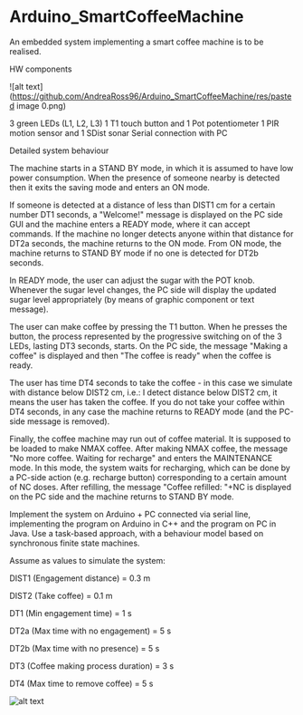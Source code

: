 # Arduino_SmartCoffeeMachine

An embedded system implementing a smart coffee machine is to be realised. 





HW components

![alt text](https://github.com/AndreaRoss96/Arduino_SmartCoffeeMachine/res/pasted image 0.png)


3 green LEDs (L1, L2, L3)
1 T1 touch button and 1 Pot potentiometer
1 PIR motion sensor and 1 SDist sonar
Serial connection with PC

Detailed system behaviour


The machine starts in a STAND BY mode, in which it is assumed to have low power consumption.  When the presence of someone nearby is detected then it exits the saving mode and enters an ON mode.


If someone is detected at a distance of less than DIST1 cm for a certain number DT1 seconds, a "Welcome!" message is displayed on the PC side GUI and the machine enters a READY mode, where it can accept commands.  If the machine no longer detects anyone within that distance for DT2a seconds, the machine returns to the ON mode. From ON mode, the machine returns to STAND BY mode if no one is detected for DT2b seconds.


In READY mode, the user can adjust the sugar with the POT knob. Whenever the sugar level changes, the PC side will display the updated sugar level appropriately (by means of graphic component or text message).


The user can make coffee by pressing the T1 button. When he presses the button, the process represented by the progressive switching on of the 3 LEDs, lasting DT3 seconds, starts. On the PC side, the message "Making a coffee" is displayed and then "The coffee is ready" when the coffee is ready.


The user has time DT4 seconds to take the coffee - in this case we simulate with distance below DIST2 cm, i.e.: I detect distance below DIST2 cm, it means the user has taken the coffee. If you do not take your coffee within DT4 seconds, in any case the machine returns to READY mode (and the PC-side message is removed).


Finally, the coffee machine may run out of coffee material. It is supposed to be loaded to make NMAX coffee. After making NMAX coffee, the message "No more coffee. Waiting for recharge" and enters the MAINTENANCE mode.  In this mode, the system waits for recharging, which can be done by a PC-side action (e.g. recharge button) corresponding to a certain amount of NC doses. After refilling, the message "Coffee refilled: "+NC is displayed on the PC side and the machine returns to STAND BY mode.




Implement the system on Arduino + PC connected via serial line, implementing the program on Arduino in C++ and the program on PC in Java.  Use a task-based approach, with a behaviour model based on synchronous finite state machines.


Assume as values to simulate the system:


DIST1 (Engagement distance) = 0.3 m

DIST2 (Take coffee) = 0.1 m

 

DT1 (Min engagement time) = 1 s

DT2a (Max time with no engagement) = 5 s

DT2b (Max time with no presence) = 5 s

DT3 (Coffee making process duration) = 3 s

DT4 (Max time to remove coffee) = 5 s


![alt text](https://github.com/AndreaRoss96/Arduino_SmartCoffeeMachine/res/frizzing_scheme.png)



